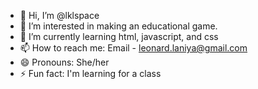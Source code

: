 - 👋 Hi, I’m @lklspace
- 👀 I’m interested in making an educational game.
- 🌱 I’m currently learning html, javascript, and css
- 📫 How to reach me: Email - leonard.laniya@gmail.com 
- 😄 Pronouns: She/her
- ⚡ Fun fact: I'm learning for a class

<!---
lklspace/lklspace is a ✨ special ✨ repository because its `README.md` (this file) appears on your GitHub profile.
You can click the Preview link to take a look at your changes.
--->
